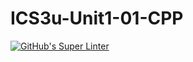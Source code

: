 # ICS3u-Unit1-01-CPP

[![GitHub's Super Linter](https://github.com/Andrew-Ten-Den/ICS3U-Unit1-01-CPP/workflows/GitHub's%20Super%20Linter/badge.svg)](https://github.com/Andrew-Ten-Den/ICS3U-Unit1-01-CPP/actions)
